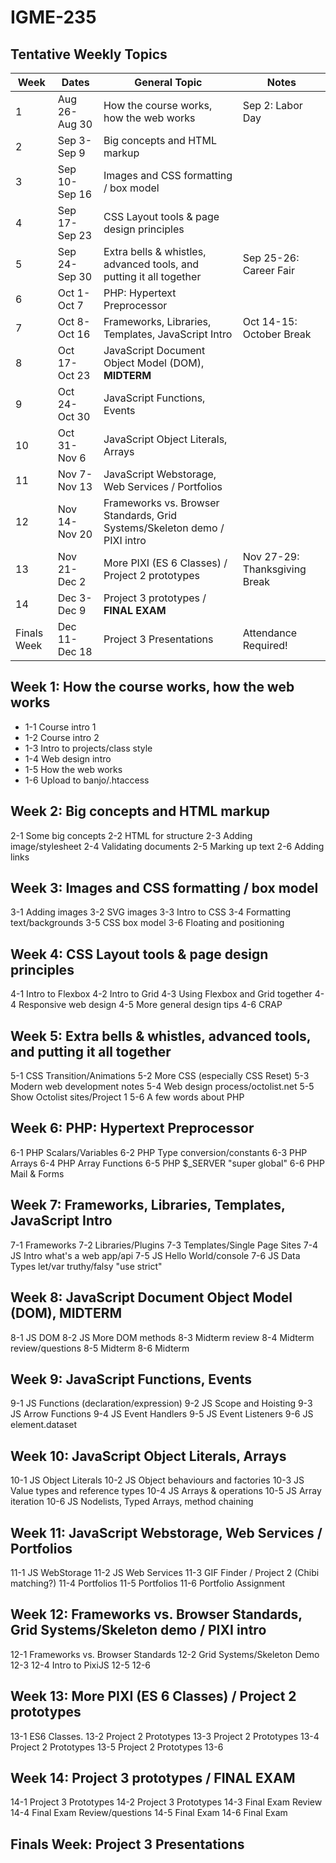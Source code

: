 # IGME-235

## Tentative Weekly Topics

| Week        | Dates         | General Topic                                                       | Notes |
|-------------|---------------|---------------------------------------------------------------------|---------|
| 1           | Aug 26-Aug 30 | How the course works, how the web works                             | Sep 2: Labor Day        |
| 2           | Sep 3-Sep 9   | Big concepts and HTML markup                                        |         |
| 3           | Sep 10-Sep 16 | Images and CSS formatting / box model                               |         |
| 4           | Sep 17-Sep 23 | CSS Layout tools & page design principles                           |         |
| 5           | Sep 24-Sep 30 | Extra bells & whistles, advanced tools, and putting it all together | Sep 25-26: Career Fair        |
| 6           | Oct 1-Oct 7   | PHP: Hypertext Preprocessor                                         |         |
| 7           | Oct 8-Oct 16  | Frameworks, Libraries, Templates, JavaScript Intro                  | Oct 14-15: October Break        |
| 8           | Oct 17-Oct 23 | JavaScript Document Object Model (DOM), **MIDTERM**                 |         |
| 9           | Oct 24-Oct 30 | JavaScript Functions, Events                                        |         |
| 10          | Oct 31-Nov 6  | JavaScript Object Literals, Arrays                                  |         |
| 11          | Nov 7-Nov 13  | JavaScript Webstorage, Web Services / Portfolios                    |         |
| 12          | Nov 14-Nov 20 | Frameworks vs. Browser Standards, Grid Systems/Skeleton demo / PIXI intro  |         |
| 13          | Nov 21-Dec 2  | More PIXI (ES 6 Classes) / Project 2 prototypes                     | Nov 27-29: Thanksgiving Break  |
| 14          | Dec 3-Dec 9   | Project 3 prototypes / **FINAL EXAM**                               |         |
| Finals Week | Dec 11-Dec 18 | Project 3 Presentations                                             | Attendance Required! |

## <a id="week1">Week 1: How the course works, how the web works
  
- 1-1 Course intro 1
- 1-2 Course intro 2
- 1-3 Intro to projects/class style
- 1-4 Web design intro
- 1-5 How the web works
- 1-6 Upload to banjo/.htaccess
  
## <a id="week2">Week 2: Big concepts and HTML markup
  
  2-1 Some big concepts
  2-2 HTML for structure
  2-3 Adding image/stylesheet
  2-4 Validating documents
  2-5 Marking up text
  2-6 Adding links  
  
## <a id="week3">Week 3: Images and CSS formatting / box model

  3-1 Adding images
  3-2 SVG images
  3-3 Intro to CSS
  3-4 Formatting text/backgrounds
  3-5 CSS box model
  3-6 Floating and positioning

## <a id="week4">Week 4: CSS Layout tools & page design principles
  
  4-1 Intro to Flexbox
  4-2 Intro to Grid
  4-3 Using Flexbox and Grid together
  4-4 Responsive web design
  4-5 More general design tips
  4-6 CRAP
  
## <a id="week5">Week 5: Extra bells & whistles, advanced tools, and putting it all together

  5-1 CSS Transition/Animations
  5-2 More CSS (especially CSS Reset)
  5-3 Modern web development notes
  5-4 Web design process/octolist.net
  5-5 Show Octolist sites/Project 1
  5-6 A few words about PHP

## <a id="week6">Week 6: PHP: Hypertext Preprocessor

  6-1 PHP Scalars/Variables
  6-2 PHP Type conversion/constants
  6-3 PHP Arrays
  6-4 PHP Array Functions
  6-5 PHP $_SERVER "super global"
  6-6 PHP Mail & Forms

## <a id="week7">Week 7: Frameworks, Libraries, Templates, JavaScript Intro

  7-1 Frameworks
  7-2 Libraries/Plugins
  7-3 Templates/Single Page Sites
  7-4 JS Intro what's a web app/api
  7-5 JS Hello World/console
  7-6 JS Data Types let/var truthy/falsy "use strict"

## <a id="week8">Week 8: JavaScript Document Object Model (DOM), **MIDTERM**

  8-1 JS DOM
  8-2 JS More DOM methods
  8-3 Midterm review
  8-4 Midterm review/questions
  8-5 Midterm
  8-6 Midterm

## <a id="week9">Week 9: JavaScript Functions, Events 

  9-1 JS Functions (declaration/expression)
  9-2 JS Scope and Hoisting
  9-3 JS Arrow Functions
  9-4 JS Event Handlers
  9-5 JS Event Listeners
  9-6 JS element.dataset

## <a id="week10">Week 10: JavaScript Object Literals, Arrays
  
  10-1 JS Object Literals
  10-2 JS Object behaviours and factories
  10-3 JS Value types and reference types
  10-4 JS Arrays & operations
  10-5 JS Array iteration
  10-6 JS Nodelists, Typed Arrays, method chaining

## <a id="week11">Week 11: JavaScript Webstorage, Web Services / Portfolios
  
  11-1 JS WebStorage 
  11-2 JS Web Services
  11-3 GIF Finder / Project 2 (Chibi matching?)
  11-4 Portfolios
  11-5 Portfolios
  11-6 Portfolio Assignment

## <a id="week12">Week 12: Frameworks vs. Browser Standards, Grid Systems/Skeleton demo / PIXI intro
  
  12-1 Frameworks vs. Browser Standards
  12-2 Grid Systems/Skeleton Demo
  12-3 
  12-4 Intro to PixiJS
  12-5 
  12-6 

## <a id="week13">Week 13: More PIXI (ES 6 Classes) / Project 2 prototypes
  
  13-1 ES6 Classes.
  13-2 Project 2 Prototypes
  13-3 Project 2 Prototypes
  13-4 Project 2 Prototypes
  13-5 Project 2 Prototypes
  13-6 
 
## <a id="week14">Week 14: Project 3 prototypes / **FINAL EXAM** 
  
  14-1 Project 3 Prototypes
  14-2 Project 3 Prototypes
  14-3 Final Exam Review
  14-4 Final Exam Review/questions
  14-5 Final Exam
  14-6 Final Exam

## <a id="finalsweek">Finals Week: Project 3 Presentations  
